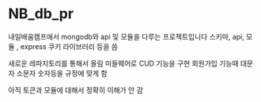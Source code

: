# NB_db_pr
내일배움캠프에서 mongodb와 api 및 모듈을 다루는 프로젝트입니다
스키마, api, 모듈 , express 쿠키 라이브러리 등을 씀 

새로운 레파지토리를 통해서 올림
미들웨어로 CUD 기능을 구현
회원가입 기능때 대문자 소문자 숫자등을 규정에 맞게 함 

아직 토큰과 모듈에 대해서 정확히 이해가 안 감 


